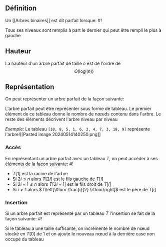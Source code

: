 ## Définition
Un [[Arbres binaires]] est dit parfait lorsque: #!

Tous ses niveaux sont remplis à part le dernier qui peut être rempli le plus à gauche
<!--ID: 1715690724154-->


## Hauteur
La hauteur d'un arbre parfait de taille $n$ est de l'ordre de $$\Theta(\log(n))$$

## Représentation
On peut représenter un arbre parfait de la façon suivante:

L'arbre parfait peut être représenter sous forme de tableau. Le premier élément de ce tableau donne le nombre de nœuds contenu dans l'arbre. Le reste des éléments décrivent l'arbre niveau par niveau

*Exemple*: Le tableau `[10, 8, 5, 1, 6, 2, 4, 7, 3, 18, 9]` représente l'arbre![[Pasted image 20240514140250.png]]

### Accès
En représentant un arbre parfait avec un tableau $T$, on peut accéder à ses éléments de la façon suivante: #!

- $T[1]$ est la racine de l'arbre
- Si $2i \leq n$ alors $T[2i]$ est le fils gauche de $T[i]$
- Si $2i + 1 \leq n$ alors $T[2i + 1]$ est le fils droit de $T[i]$
- Si $i > 1$ alors $T\left[\lfloor \frac{i}{2} \rfloor\right]$ est le père de $T[i]$
<!--ID: 1715690724156-->


### Insertion
Si un arbre parfait est représenté par un tableau $T$ l'insertion se fait de la façon suivante: #!

Si le tableau a une taille suffisante, on incrémente le nombre de nœud stocké en $T[0]$ de 1 et on ajoute le nouveau nœud à la dernière case non occupé du tableau 
<!--ID: 1715690724158-->

